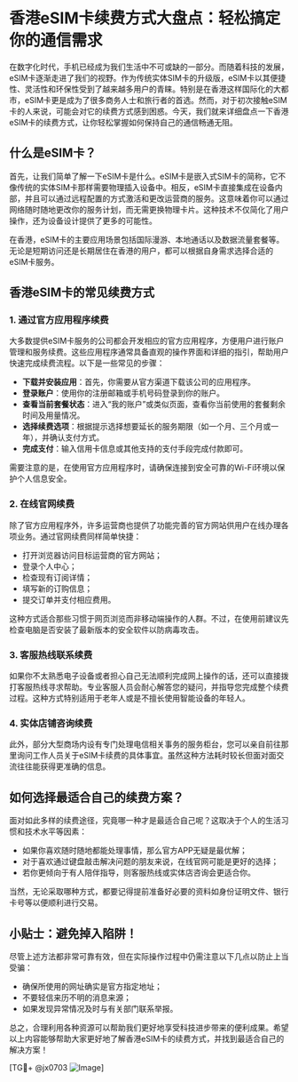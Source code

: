 # 香港eSIM卡续费方式大盘点：轻松搞定你的通信需求

在数字化时代，手机已经成为我们生活中不可或缺的一部分。而随着科技的发展，eSIM卡逐渐走进了我们的视野。作为传统实体SIM卡的升级版，eSIM卡以其便捷性、灵活性和环保性受到了越来越多用户的青睐。特别是在香港这样国际化的大都市，eSIM卡更是成为了很多商务人士和旅行者的首选。然而，对于初次接触eSIM卡的人来说，可能会对它的续费方式感到困惑。今天，我们就来详细盘点一下香港eSIM卡的续费方式，让你轻松掌握如何保持自己的通信畅通无阻。

## 什么是eSIM卡？

首先，让我们简单了解一下eSIM卡是什么。eSIM卡是嵌入式SIM卡的简称，它不像传统的实体SIM卡那样需要物理插入设备中。相反，eSIM卡直接集成在设备内部，并且可以通过远程配置的方式激活和更改运营商的服务。这意味着你可以通过网络随时随地更改你的服务计划，而无需更换物理卡片。这种技术不仅简化了用户操作，还为设备设计提供了更多的可能性。

在香港，eSIM卡的主要应用场景包括国际漫游、本地通话以及数据流量套餐等。无论是短期访问还是长期居住在香港的用户，都可以根据自身需求选择合适的eSIM卡服务。

## 香港eSIM卡的常见续费方式

### 1. 通过官方应用程序续费

大多数提供eSIM卡服务的公司都会开发相应的官方应用程序，方便用户进行账户管理和服务续费。这些应用程序通常具备直观的操作界面和详细的指引，帮助用户快速完成续费流程。以下是一些常见的步骤：

- **下载并安装应用**：首先，你需要从官方渠道下载该公司的应用程序。
- **登录账户**：使用你的注册邮箱或手机号码登录到你的账户。
- **查看当前套餐状态**：进入“我的账户”或类似页面，查看你当前使用的套餐剩余时间及用量情况。
- **选择续费选项**：根据提示选择想要延长的服务期限（如一个月、三个月或一年），并确认支付方式。
- **完成支付**：输入信用卡信息或其他支持的支付手段完成付款即可。

需要注意的是，在使用官方应用程序时，请确保连接到安全可靠的Wi-Fi环境以保护个人信息安全。

### 2. 在线官网续费

除了官方应用程序外，许多运营商也提供了功能完善的官方网站供用户在线办理各项业务。通过官网续费同样简单快捷：

- 打开浏览器访问目标运营商的官方网站；
- 登录个人中心；
- 检查现有订阅详情；
- 填写新的订购信息；
- 提交订单并支付相应费用。

这种方式适合那些习惯于网页浏览而非移动端操作的人群。不过，在使用前建议先检查电脑是否安装了最新版本的安全软件以防病毒攻击。

### 3. 客服热线联系续费

如果你不太熟悉电子设备或者担心自己无法顺利完成网上操作的话，还可以直接拨打客服热线寻求帮助。专业客服人员会耐心解答您的疑问，并指导您完成整个续费过程。这种方式特别适用于老年人或是不擅长使用智能设备的年轻人。

### 4. 实体店铺咨询续费

此外，部分大型商场内设有专门处理电信相关事务的服务柜台，您可以亲自前往那里询问工作人员关于eSIM卡续费的具体事宜。虽然这种方法耗时较长但面对面交流往往能获得更准确的信息。

## 如何选择最适合自己的续费方案？

面对如此多样的续费途径，究竟哪一种才是最适合自己呢？这取决于个人的生活习惯和技术水平等因素：

- 如果你喜欢随时随地都能处理事情，那么官方APP无疑是最优解；
- 对于喜欢通过键盘敲击解决问题的朋友来说，在线官网可能是更好的选择；
- 若你更倾向于有人陪伴指导，则客服热线或实体店咨询会更适合你。

当然，无论采取哪种方式，都要记得提前准备好必要的资料如身份证明文件、银行卡号等以便顺利进行交易。

## 小贴士：避免掉入陷阱！

尽管上述方法都非常可靠有效，但在实际操作过程中仍需注意以下几点以防止上当受骗：

- 确保所使用的网址确实是官方指定地址；
- 不要轻信来历不明的消息来源；
- 如果发现异常情况及时与有关部门联系举报。

总之，合理利用各种资源可以帮助我们更好地享受科技进步带来的便利成果。希望以上内容能够帮助大家更好地了解香港eSIM卡的续费方式，并找到最适合自己的解决方案！

[TG💪+ @jx0703 ![Image](https://github.com/user-attachments/assets/dbca1d08-cadb-493c-b0ec-ad6f7a83f270)]